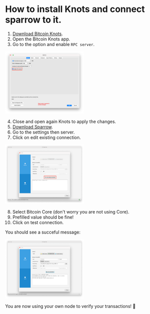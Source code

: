 How to install Knots and connect sparrow to it.
=============

1. [Download Bitcoin Knots](https://bitcoinknots.org/#download).
2. Open the Bitcoin Knots app.
3. Go to the option and enable `RPC server`.

<img src="../pictures/rpcsparrow.png" width="50%" height="50%" />

4. Close and open again Knots to apply the changes.
5. [Download Sparrow](https://sparrowwallet.com/download/).
6. Go to the settings then server.
7. Click on edit existing connection.

<img src="../pictures/connection.png" width="50%" height="50%" />

8. Select Bitcoin Core (don't worry you are not using Core).
9. Prefilled value should be fine!
10. Click on test connection.

You should see a succeful message:

<img src="../pictures/success.png" width="50%" height="50%" />

You are now using your own node to verify your transactions! 🎉

